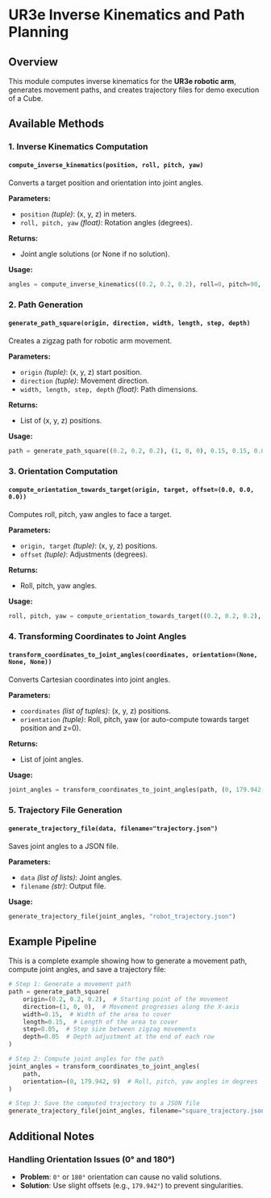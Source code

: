# UR3e Inverse Kinematics and Path Planning

## Overview

This module computes inverse kinematics for the **UR3e robotic arm**, generates movement paths, and creates trajectory files for demo execution of a Cube.

## Available Methods

### 1. Inverse Kinematics Computation

#### `compute_inverse_kinematics(position, roll, pitch, yaw)`

Converts a target position and orientation into joint angles.

**Parameters:**

- `position` *(tuple)*: (x, y, z) in meters.
- `roll, pitch, yaw` *(float)*: Rotation angles (degrees).

**Returns:**

- Joint angle solutions (or None if no solution).

**Usage:**

```python
angles = compute_inverse_kinematics((0.2, 0.2, 0.2), roll=0, pitch=90, yaw=0)
```

### 2. Path Generation

#### `generate_path_square(origin, direction, width, length, step, depth)`

Creates a zigzag path for robotic arm movement.&#x20;

**Parameters:**

- `origin` *(tuple)*: (x, y, z) start position.
- `direction` *(tuple)*: Movement direction.
- `width, length, step, depth` *(float)*: Path dimensions.

**Returns:**

- List of (x, y, z) positions.

**Usage:**

```python
path = generate_path_square((0.2, 0.2, 0.2), (1, 0, 0), 0.15, 0.15, 0.05, 0.05)
```

### 3. Orientation Computation

#### `compute_orientation_towards_target(origin, target, offset=(0.0, 0.0, 0.0))`

Computes roll, pitch, yaw angles to face a target.

**Parameters:**

- `origin, target` *(tuple)*: (x, y, z) positions.
- `offset` *(tuple)*: Adjustments (degrees).

**Returns:**

- Roll, pitch, yaw angles.

**Usage:**

```python
roll, pitch, yaw = compute_orientation_towards_target((0.2, 0.2, 0.2), (0.2, 0.2, 0.0))
```

### 4. Transforming Coordinates to Joint Angles

#### `transform_coordinates_to_joint_angles(coordinates, orientation=(None, None, None))`

Converts Cartesian coordinates into joint angles.

**Parameters:**

- `coordinates` *(list of tuples)*: (x, y, z) positions.
- `orientation` *(tuple)*: Roll, pitch, yaw (or auto-compute towards target position and z=0).

**Returns:**

- List of joint angles.

**Usage:**

```python
joint_angles = transform_coordinates_to_joint_angles(path, (0, 179.942, 0))
```

### 5. Trajectory File Generation

#### `generate_trajectory_file(data, filename="trajectory.json")`

Saves joint angles to a JSON file.

**Parameters:**

- `data` *(list of lists)*: Joint angles.
- `filename` *(str)*: Output file.

**Usage:**

```python
generate_trajectory_file(joint_angles, "robot_trajectory.json")
```

## Example Pipeline

This is a complete example showing how to generate a movement path, compute joint angles, and save a trajectory file:

```python
# Step 1: Generate a movement path
path = generate_path_square(
    origin=(0.2, 0.2, 0.2),  # Starting point of the movement
    direction=(1, 0, 0),  # Movement progresses along the X-axis
    width=0.15,  # Width of the area to cover
    length=0.15,  # Length of the area to cover
    step=0.05,  # Step size between zigzag movements
    depth=0.05  # Depth adjustment at the end of each row
)

# Step 2: Compute joint angles for the path
joint_angles = transform_coordinates_to_joint_angles(
    path, 
    orientation=(0, 179.942, 0)  # Roll, pitch, yaw angles in degrees
)

# Step 3: Save the computed trajectory to a JSON file
generate_trajectory_file(joint_angles, filename="square_trajectory.json")
```

## Additional Notes

### **Handling Orientation Issues (0° and 180°)**

- **Problem**: `0°` or `180°` orientation can cause no valid solutions.
- **Solution**: Use slight offsets (e.g., `179.942°`) to prevent singularities.

